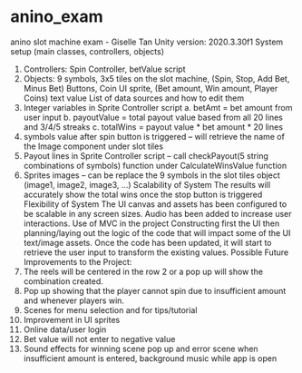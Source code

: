 # anino_exam
 anino slot machine exam - Giselle Tan 
Unity version: 2020.3.30f1
System setup (main classes, controllers, objects)
1)	Controllers: Spin Controller, betValue script
2)	Objects:  9 symbols, 3x5 tiles on the slot machine, (Spin, Stop, Add Bet, Minus Bet) Buttons, Coin UI sprite, (Bet amount, Win amount, Player Coins) text value
List of data sources and how to edit them
1)	Integer variables in Sprite Controller script
a.	betAmt = bet amount from user input
b.	payoutValue = total payout value based from all 20 lines and 3/4/5 streaks
c.	totalWins = payout value * bet amount * 20 lines
2)	symbols value after spin button is triggered – will retrieve the name of the Image component under slot tiles 
3)	Payout lines in Sprite Controller script – call checkPayout(5 string combinations of symbols) function under CalculateWinsValue function
4)	Sprites images – can be replace the 9 symbols in the slot tiles object (image1, image2, image3, …)
Scalability of System
The results will accurately show the total wins once the stop button is triggered
Flexibility of System
The UI canvas and assets has been configured to be scalable in any screen sizes. Audio has been added to increase user interactions.
Use of MVC in the project
Constructing first the UI then planning/laying out the logic of the code that will impact some of the UI text/image assets. Once the code has been updated, it will start to retrieve the user input to transform the existing values.
Possible Future Improvements to the Project:
1)	The reels will be centered in the row 2 or a pop up will show the combination created.
2)	Pop up showing that the player cannot spin due to insufficient amount and whenever players win.
3)	Scenes for menu selection and for tips/tutorial
4)	Improvement in UI sprites
5)	Online data/user login
6)	Bet value will not enter to negative value
7)	Sound effects for winning scene pop up and error scene when insufficient amount is entered, background music while app is open

